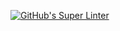 [![GitHub's Super Linter](https://github.com/ICS2O-Programming-Rory-Mackay/Assign-04-HTML-Burger/workflows/GitHub's%20Super%20Linter/badge.svg)](https://github.com/ICS2O-Programming-Rory-Mackay/Assign-04-HTML-Burger/actions)